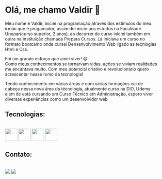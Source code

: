 <h1>Olá, me chamo Valdir 👋</h1>

<p>Meu nome é Valdir, iniciei na programação através dos estimulos do meu irmão que é progamador, assim dei inicio aos estudos na Faculdade Unopar(curso superior, 2 anos), ao decorrer do curso iniciei também em outra na instituição chamada Prepara Cursos. Lá iniciava um curso no formato bootcamp onde cursei Densenvolvimento Web ligado as tecnlogias Html e Css.
</p>
<p>Foi um grande esforço que amei viver! 😄<br />Como meus conhecimentos se tornarvam vidas, ações se viviam realidades me encantava muito. Com meu potencial criativo e revolucionário quero acrescentar nesse rumo da tecnologia!
</p>
<p>Tendo conhecimento em várias áreas e com várias formações cai de cabeça nessa nova área da técnologia, atualmente curso na DIO, Udemy além de está cursando um Curso Técnico em Administração, espero viver diversas experiências como 
um desenvolvidor web 
</p>

## Tecnologias:
<div>

<br>
<img src="https://cdn.jsdelivr.net/gh/devicons/devicon/icons/vscode/vscode-original.svg" width="40" height="40" margin="10px"/> 
<img src="https://cdn.jsdelivr.net/gh/devicons/devicon/icons/html5/html5-plain-wordmark.svg" width="40" height="40"/>
<img src="https://cdn.jsdelivr.net/gh/devicons/devicon/icons/css3/css3-plain-wordmark.svg" width="40" height="40"/>  
<img src="https://cdn.jsdelivr.net/gh/devicons/devicon/icons/javascript/javascript-original.svg" width="40" height="40"/> 
</div>

## Contato:
<div>

<br>
<a href = "valdirn19@gmail.com">
<img src="https://img.shields.io/badge/Gmail-D14836?style=for-the-badge&logo=gmail&logoColor=white" target="_blank"></a> 
<a href="https://www.linkedin.com/in/valdir-negreiros/" target="_blank">
<img src="https://img.shields.io/badge/-LinkedIn-%230077B5?style=for-the-badge&logo=linkedin&logoColor=white" target="_blank"></a>   

</div>

      